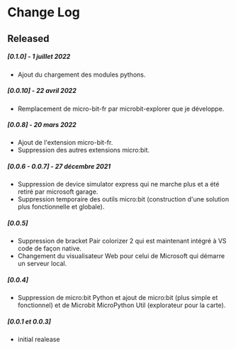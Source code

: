 # Change Log

## Released
##### [0.1.0] - 1 juillet 2022
* Ajout du chargement des modules pythons.
##### [0.0.10] - 22 avril 2022
* Remplacement de micro-bit-fr par microbit-explorer que je développe.
##### [0.0.8] - 20 mars 2022
* Ajout de l'extension micro-bit-fr.
* Suppression des autres extensions micro:bit.
##### [0.0.6 - 0.0.7] - 27 décembre 2021
* Suppression de device simulator express qui ne marche plus et a été retiré par microsoft garage.
* Suppression temporaire des outils micro:bit (construction d'une solution plus fonctionnelle et globale).
##### [0.0.5]
* Suppression  de bracket Pair colorizer 2 qui est maintenant intégré à VS code de façon native. 
* Changement du visualisateur Web pour celui de Microsoft qui démarre un serveur local.
##### [0.0.4]
* Suppression de micro:bit Python et ajout de micro:bit (plus simple et fonctionnel) et de Microbit MicroPython Util (explorateur pour la carte).
##### [0.0.1 et 0.0.3] 
* initial realease

